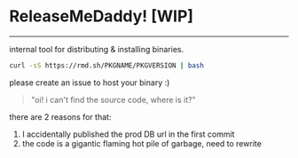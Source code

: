 # ReleaseMeDaddy! [WIP]
---

internal tool for distributing & installing binaries.

```bash
curl -sS https://rmd.sh/PKGNAME/PKGVERSION | bash
```

please create an issue to host your binary :)

> "oi! i can't find the source code, where is it?"

there are 2 reasons for that:
1. I accidentally published the prod DB url in the first commit
2. the code is a gigantic flaming hot pile of garbage, need to rewrite

